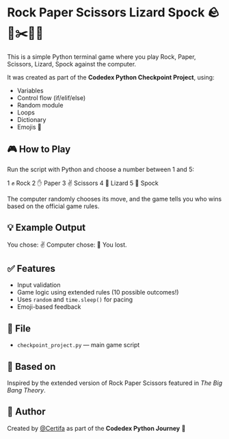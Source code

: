 # Rock Paper Scissors Lizard Spock 🪨📄✂️🦎🖖

This is a simple Python terminal game where you play Rock, Paper, Scissors, Lizard, Spock against the computer.

It was created as part of the **Codedex Python Checkpoint Project**, using:
- Variables
- Control flow (if/elif/else)
- Random module
- Loops
- Dictionary
- Emojis 🧠

## 🎮 How to Play

Run the script with Python and choose a number between 1 and 5:

1 ✊ Rock
2 ✋ Paper
3 ✌ Scissors
4 🦎 Lizard
5 🖖 Spock

The computer randomly chooses its move, and the game tells you who wins based on the official game rules.


## 💡 Example Output
You chose: ✌️ Computer chose: 🖖 You lost.


## ✅ Features

- Input validation
- Game logic using extended rules (10 possible outcomes!)
- Uses `random` and `time.sleep()` for pacing
- Emoji-based feedback

## 📁 File

- `checkpoint_project.py` — main game script

## 📜 Based on

Inspired by the extended version of Rock Paper Scissors featured in *The Big Bang Theory*.

## 📌 Author

Created by [@Certifa](https://github.com/Certifa) as part of the **Codedex Python Journey** 🚀



